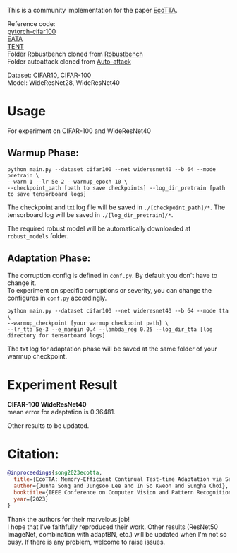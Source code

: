 This is a community implementation for the paper [EcoTTA](https://arxiv.org/abs/2303.01904).  

Reference code:  
[pytorch-cifar100](https://github.com/weiaicunzai/pytorch-cifar100)   
[EATA](https://github.com/mr-eggplant/EATA/blob/main)  
[TENT](https://github.com/DequanWang/tent)  
 Folder Robustbench cloned from [Robustbench](https://github.com/RobustBench/robustbench)  
 Folder autoattack cloned from [Auto-attack](https://github.com/fra31/auto-attack)  

Dataset: CIFAR10, CIFAR-100  
Model: WideResNet28, WideResNet40

# Usage
For experiment on CIFAR-100 and WideResNet40 
## Warmup Phase:  
```
python main.py --dataset cifar100 --net wideresnet40 --b 64 --mode pretrain \
--warm 1 --lr 5e-2 --warmup_epoch 10 \
--checkpoint_path [path to save checkpoints] --log_dir_pretrain [path to save tensorboard logs]
```


The checkpoint and txt log file will be saved in `./[checkpoint_path]/*`. The tensorboard log will be saved in `./[log_dir_pretrain]/*`. 

The required robust model will be automatically downloaded at `robust_models` folder.

## Adaptation Phase:  
The corruption config is defined in `conf.py`. By default you don't have to change it.  
To experiment on specific corruptions or severity, you can change the configures in `conf.py` accordingly.  

```
python main.py --dataset cifar100 --net wideresnet40 --b 64 --mode tta \
--warmup_checkpoint [your warmup checkpoint path] \
--lr_tta 5e-3 --e_margin 0.4 --lambda_reg 0.25 --log_dir_tta [log directory for tensorboard logs]
```

The txt log for adaptation phase will be saved at the same folder of your warmup checkpoint.

# Experiment Result
**CIFAR-100 WideResNet40**  
mean error for adaptation is 0.36481.

Other results to be updated.
# Citation:
```bibtex
@inproceedings{song2023ecotta,
  title={EcoTTA: Memory-Efficient Continual Test-time Adaptation via Self-distilled Regularization},
  author={Junha Song and Jungsoo Lee and In So Kweon and Sungha Choi},
  booktitle={IEEE Conference on Computer Vision and Pattern Recognition (CVPR)},
  year={2023}
}
```

Thank the authors for their marvelous job!   
I hope that I've faithfully reproduced their work. Other results (ResNet50 ImageNet, combination with adaptBN, etc.) will be updated when I'm not so busy. If there is any problem, welcome to raise issues.